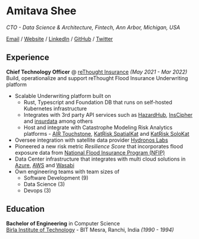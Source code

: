 # Amitava Shee

_CTO - Data Science & Architecture, Fintech, Ann Arbor, Michigan, USA_ <br>

[Email](mailto:amitava.shee@gmail.com) / [Website](https://www.amitavashee.com/) / [LinkedIn](https://www.linkedin.com/in/amitavashee/) / [GitHub](https://github.com/ashee/) / [Twitter](https://twitter.com/amitavashee/)

## Experience

**Chief Technology Officer** @ [reThought Insurance](https://www.rethoughtinsurance.com/) _(May 2021 - Mar 2022)_ <br>
Build, operationalize and support reThought Flood Insurance Underwriting platform
  - Scalable Underwriting platform built on 
    - Rust, Typescript and Foundation DB that runs on self-hosted Kubernetes infrastructure
    - Integrates with 3rd party API services such as [HazardHub](https://hazardhub.com/), [InsCipher](https://www.inscipher.com/) and [insurdata](https://www.insurdata.io/) among others
    - Host and integrate with Catastrophe Modeling Risk Analytics platforms - [AIR Touchstone](https://www.air-worldwide.com/software-solutions/Touchstone/), [KatRisk SpatialKat](https://www.katrisk.com/spatialkat) and [KatRisk SoloKat](https://www.katrisk.com/solokat)
   - Oversee integration with satellite data provider [Hydronos Labs](https://hydronoslabs.com/)
  - Pioneered a new risk metric _Resilience Score_ that incorporates flood exposure data from [National Flood Insurance Program (NFIP)](https://www.fema.gov/flood-insurance)
  - Data Center infrastructure that integrates with multi cloud solutions in [Azure](https://azure.microsoft.com/en-us/), [AWS](https://aws.amazon.com/) and [Wasabi](https://wasabi.com/)
 - Own engineering teams with team sizes of
    - Software Development (9)
    - Data Science (3)
    - Devops (3)


## Education

**Bachelor of Engineering** in Computer Science<br>
[Birla Institute of Technology](https://www.bitmesra.ac.in/) - BIT Mesra, Ranchi, India _(1990 - 1994)_
